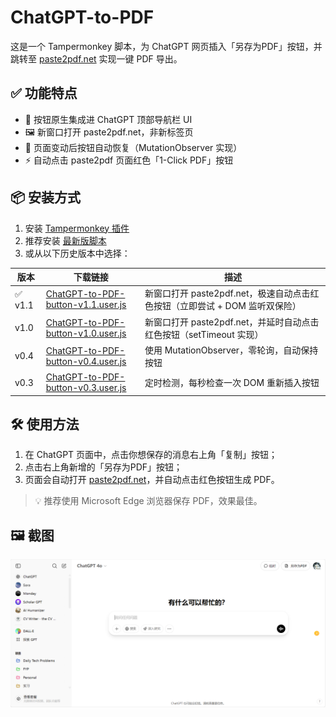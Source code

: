 # ChatGPT-to-PDF

这是一个 Tampermonkey 脚本，为 ChatGPT 网页插入「另存为PDF」按钮，并跳转至 [paste2pdf.net](https://paste2pdf.net) 实现一键 PDF 导出。

## ✅ 功能特点

- 🧠 按钮原生集成进 ChatGPT 顶部导航栏 UI
- 🖼 新窗口打开 paste2pdf.net，非新标签页
- 🔁 页面变动后按钮自动恢复（MutationObserver 实现）
- ⚡ 自动点击 paste2pdf 页面红色「1-Click PDF」按钮

## 📦 安装方式

1. 安装 [Tampermonkey 插件](https://www.tampermonkey.net/)
2. 推荐安装 [最新版脚本](https://raw.githubusercontent.com/SeanX16/ChatGPT-to-PDF/main/ChatGPT-to-PDF-button-v1.1.user.js)
3. 或从以下历史版本中选择：

| 版本 | 下载链接 | 描述 |
|------|----------|------|
| ✅ v1.1 | [ChatGPT-to-PDF-button-v1.1.user.js](https://raw.githubusercontent.com/SeanX16/ChatGPT-to-PDF/main/ChatGPT-to-PDF-button-v1.1.user.js) | 新窗口打开 paste2pdf.net，极速自动点击红色按钮（立即尝试 + DOM 监听双保险） |
| v1.0 | [ChatGPT-to-PDF-button-v1.0.user.js](https://raw.githubusercontent.com/SeanX16/ChatGPT-to-PDF/main/ChatGPT-to-PDF-button-v1.0.user.js) | 新窗口打开 paste2pdf.net，并延时自动点击红色按钮（setTimeout 实现） |
| v0.4 | [ChatGPT-to-PDF-button-v0.4.user.js](https://raw.githubusercontent.com/SeanX16/ChatGPT-to-PDF/main/ChatGPT-to-PDF-button-v0.4.user.js) | 使用 MutationObserver，零轮询，自动保持按钮 |
| v0.3 | [ChatGPT-to-PDF-button-v0.3.user.js](https://raw.githubusercontent.com/SeanX16/ChatGPT-to-PDF/main/ChatGPT-to-PDF-button-v0.3.user.js) | 定时检测，每秒检查一次 DOM 重新插入按钮 |

## 🛠 使用方法

1. 在 ChatGPT 页面中，点击你想保存的消息右上角「复制」按钮；
2. 点击右上角新增的「另存为PDF」按钮；
3. 页面会自动打开 [paste2pdf.net](https://paste2pdf.net)，并自动点击红色按钮生成 PDF。

> 💡 推荐使用 Microsoft Edge 浏览器保存 PDF，效果最佳。

## 🖼 截图

![screenshot](./screenshot-v2.png)
